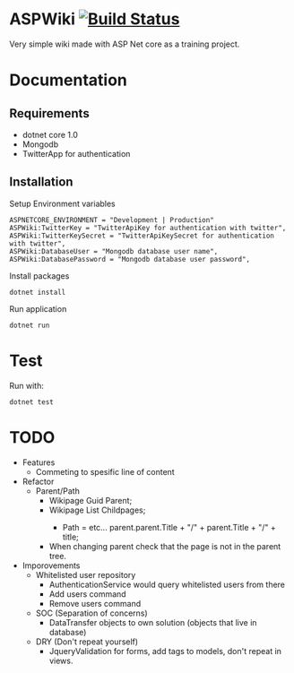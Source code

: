 # ASPWiki [![Build Status](https://travis-ci.org/Kasperki/ASPWiki.svg?branch=master)](https://travis-ci.org/Kasperki/ASPWiki)

Very simple wiki made with ASP Net core as a training project. 

# Documentation



## Requirements

* dotnet core 1.0
* Mongodb 
* TwitterApp for authentication

## Installation
 Setup Environment variables
```
ASPNETCORE_ENVIRONMENT = "Development | Production"
ASPWiki:TwitterKey = "TwitterApiKey for authentication with twitter",
ASPWiki:TwitterKeySecret = "TwitterApiKeySecret for authentication with twitter",
ASPWiki:DatabaseUser = "Mongodb database user name",
ASPWiki:DatabasePassword = "Mongodb database user password",
```
Install packages
```
dotnet install
```
Run application
```
dotnet run
```

# Test
Run with:
```
dotnet test
```

# TODO

* Features
    * Commeting to spesific line of content
* Refactor
    * Parent/Path 
        * Wikipage Guid Parent;
        * Wikipage List<Guid> Childpages;
            *  Path = etc... parent.parent.Title + "/" + parent.Title + "/" + title;
        * When changing parent check that the page is not in the parent tree.
* Imporovements
    * Whitelisted user repository 
        * AuthenticationService would query whitelisted users from there
        * Add users command
        * Remove users command
    * SOC (Separation of concerns)
        * DataTransfer objects to own solution (objects that live in database)
    * DRY (Don't repeat yourself)
        * JqueryValidation for forms, add tags to models, don't repeat in views.